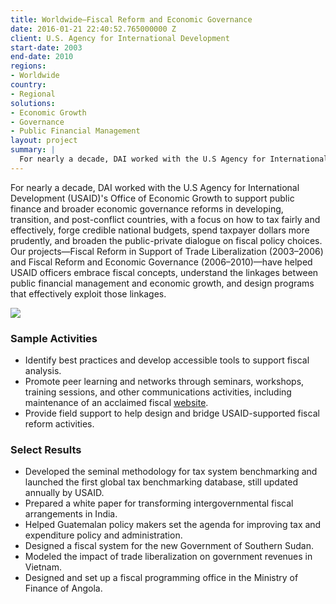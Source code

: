 ```yaml
---
title: Worldwide—Fiscal Reform and Economic Governance
date: 2016-01-21 22:40:52.765000000 Z
client: U.S. Agency for International Development
start-date: 2003
end-date: 2010
regions:
- Worldwide
country:
- Regional
solutions:
- Economic Growth
- Governance
- Public Financial Management
layout: project
summary: |
  For nearly a decade, DAI worked with the U.S Agency for International Development (USAID)'s Office of Economic Growth to support public finance and broader economic governance reforms in developing, transition, and post-conflict countries, with a focus on how to tax fairly and effectively, forge credible national budgets, spend taxpayer dollars more prudently, and broaden the public-private dialogue on fiscal policy choices.
---
```

For nearly a decade, DAI worked with the U.S Agency for International Development (USAID)'s Office of Economic Growth to support public finance and broader economic governance reforms in developing, transition, and post-conflict countries, with a focus on how to tax fairly and effectively, forge credible national budgets, spend taxpayer dollars more prudently, and broaden the public-private dialogue on fiscal policy choices. Our projects—Fiscal Reform in Support of Trade Liberalization (2003–2006) and Fiscal Reform and Economic Governance (2006–2010)—have helped USAID officers embrace fiscal concepts, understand the linkages between public financial management and economic growth, and design programs that effectively exploit those linkages.

![][1]

###  Sample Activities

* Identify best practices and develop accessible tools to support fiscal analysis.
* Promote peer learning and networks through seminars, workshops, training sessions, and other communications activities, including maintenance of an acclaimed fiscal [website][2].
* Provide field support to help design and bridge USAID-supported fiscal reform activities.

###  Select Results

* Developed the seminal methodology for tax system benchmarking and launched the first global tax benchmarking database, still updated annually by USAID.
* Prepared a white paper for transforming intergovernmental fiscal arrangements in India.
* Helped Guatemalan policy makers set the agenda for improving tax and expenditure policy and administration.
* Designed a fiscal system for the new Government of Southern Sudan.
* Modeled the impact of trade liberalization on government revenues in Vietnam.
* Designed and set up a fiscal programming office in the Ministry of Finance of Angola.

[1]: /assets/images/projects/FiscalReform.jpg
[2]: http://www.fiscalreform.net
